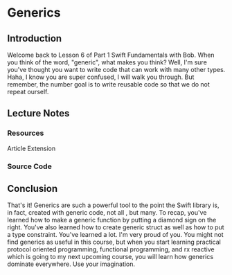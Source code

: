 # Generics

## Introduction
Welcome back to Lesson 6 of Part 1 Swift Fundamentals with Bob. When you think of the word, "generic", what makes you think? Well, I'm sure you've thought you want to write code that can work with many other types. Haha, I know you are super confused, I will walk you through. But remember, the number goal is to write reusable code so that we do not repeat ourself.

## Lecture Notes

### Resources
Article
Extension
### Source Code

## Conclusion
That's it! Generics are such a powerful tool to the point the Swift library is, in fact, created with generic code, not all , but many. To recap, you've learned how to make a generic function by putting a diamond sign on the right. You've also learned how to create generic struct as well as how to put a type constraint. You've learned a lot. I'm very proud of you. You might not find generics as useful in this course, but when you start learning practical protocol oriented programming, functional programming, and rx reactive which is going to my next upcoming course, you will learn how generics dominate everywhere. Use your imagination.
